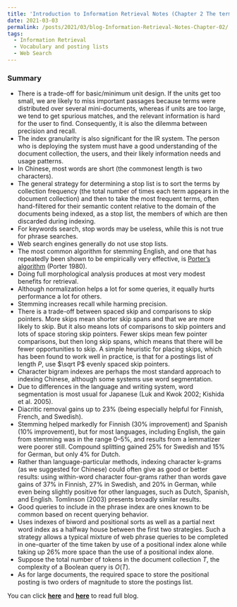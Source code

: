```yaml
---
title: 'Introduction to Information Retrieval Notes (Chapter 2 The term vocabulary and postings lists)'
date: 2021-03-03
permalink: /posts/2021/03/blog-Information-Retrieval-Notes-Chapter-02/
tags:
  - Information Retrieval
  - Vocabulary and posting lists
  - Web Search
---
```


### Summary

- There is a trade-off for basic/minimum unit design. If the units get too small, we are likely to miss important passages because terms were distributed over several mini-documents, whereas if units are too large, we tend to get spurious matches, and the relevant information is hard for the user to find. Consequently, it is also the dilemma between precision and recall.
- The index granularity is also significant for the IR system. The person who is deploying the system must have a good understanding of the document collection, the users, and their likely information needs and usage patterns. 
- In Chinese, most words are short (the commonest length is two characters).
- The general strategy for determining a stop list is to sort the terms by collection frequency (the total number of times each term appears in the document collection) and then to take the most frequent terms, often hand-filtered for their semantic content relative to the domain of the documents being indexed, as a stop list, the members of which are then discarded during indexing. 
- For keywords search, stop words may be useless, while this is not true for phrase searches.
- Web search engines generally do not use stop lists.
- The most common algorithm for stemming English, and one that has repeatedly been shown to be empirically very effective, is [Porter’s algorithm](www.tartarus.org/˜martin/PorterStemmer/) (Porter 1980). 
- Doing full morphological analysis produces at most very modest benefits for retrieval.
- Although normalization helps a lot for some queries, it equally hurts performance a lot for others.
- Stemming increases recall while harming precision. 
- There is a trade-off between spaced skip and comparisons to skip pointers. More skips mean shorter skip spans and that we are more likely to skip. But it also means lots of comparisons to skip pointers and lots of space storing skip pointers. Fewer skips mean few pointer comparisons, but then long skip spans, which means that there will be fewer opportunities to skip. A simple heuristic for placing skips, which has been found to work well in practice, is that for a postings list of length $P$, use $\sqrt P$ evenly spaced skip pointers.
-  Character bigram indexes are perhaps the most standard approach to indexing Chinese, although some systems use word segmentation. 
- Due to differences in the language and writing system, word segmentation is most usual for Japanese (Luk and Kwok 2002; Kishida et al. 2005). 
- Diacritic removal gains up to 23% (being especially helpful for Finnish, French, and Swedish). 
- Stemming helped markedly for Finnish (30% improvement) and Spanish (10% improvement), but for most languages, including English, the gain from stemming was in the range 0–5%, and results from a lemmatizer were poorer still. Compound splitting gained 25% for Swedish and 15% for German, but only 4% for Dutch.
- Rather than language-particular methods, indexing character k-grams (as we suggested for Chinese) could often give as good or better results: using within-word character four-grams rather than words gave gains of 37% in Finnish, 27% in Swedish, and 20% in German, while even being slightly positive for other languages, such as Dutch, Spanish, and English. Tomlinson (2003) presents broadly similar results.
- Good queries to include in the phrase index are ones known to be common based on recent querying behavior. 
- Uses indexes of biword and positional sorts as well as a partial next word index as a halfway house between the first two strategies. Such a strategy allows a typical mixture of web phrase queries to be completed in one-quarter of the time taken by use of a positional index alone while taking up 26% more space than the use of a positional index alone.
- Suppose the total number of tokens in the document collection $T$, the complexity of a Boolean query is $O(T)$.
- As for large documents, the required space to store the positional posting is two orders of magnitude to store the postings list. 

You can click [**here**](https://pridelee.github.io/files/blog/Chapter-2-The-term-vocabulary-and-postings-lists.pdf) and [**here**](https://zhuanlan.zhihu.com/p/353915529) to read full blog.
